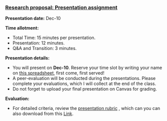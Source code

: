 ### [Research proposal: Presentation assignment](https://aselshall.github.io/rm/hw/presentation-hw)

**Presentation date:** Dec-10

**Time allotment:**  
- Total Time: 15 minutes per presentation.
- Presentation: 12 minutes.
- Q&A and Transition: 3 minutes.

**Presentation details:**
- You will present on **Dec-10**. Reserve your time slot by writing your name on [this spreadsheet](https://docs.google.com/spreadsheets/d/1G-99MJ8G02TWRa-Wj1ddzGLvPtAC-wa310zh5G30alo/edit?usp=sharing), first come, first served!
- A peer-evaluation will be conducted during the presentations. Please complete your evaluations, which I will collect at the end of the class.
- Do not forget to upload your final presentation on Canvas for grading.

**Evaluation:**
- For detailed criteria, review the [presentation rubric](https://aselshall.github.io/rm/hw/presentation-rubric) , which can you can also download from this [Link](https://aselshall.github.io/rm/hw/Presentation%20rubric.docx).
